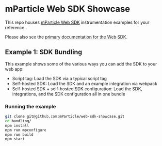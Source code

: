 # mParticle Web SDK Showcase

This repo houses [mParticle Web SDK](https://github.com/mparticle/mparticle-web-sdk) instrumentation examples for your reference.

Please also see the [primary documentation for the Web SDK](https://docs.mparticle.com/developers/sdk/web/).

## Example 1: SDK Bundling

This example shows some of the various ways you can add the SDK to your web app:

- Script tag: Load the SDK via a typical script tag
- Self-hosted SDK: Load the SDK and an example integration via webpack
- Self-hosted SDK + self-hosted SDK configuration: Load the SDK, integrations, and the SDK configuration all in one bundle

### Running the example

```sh
git clone git@github.com:mParticle/web-sdk-showcase.git
cd bundling/
npm install
npm run mpconfigure 
npm run build
npm start
```
